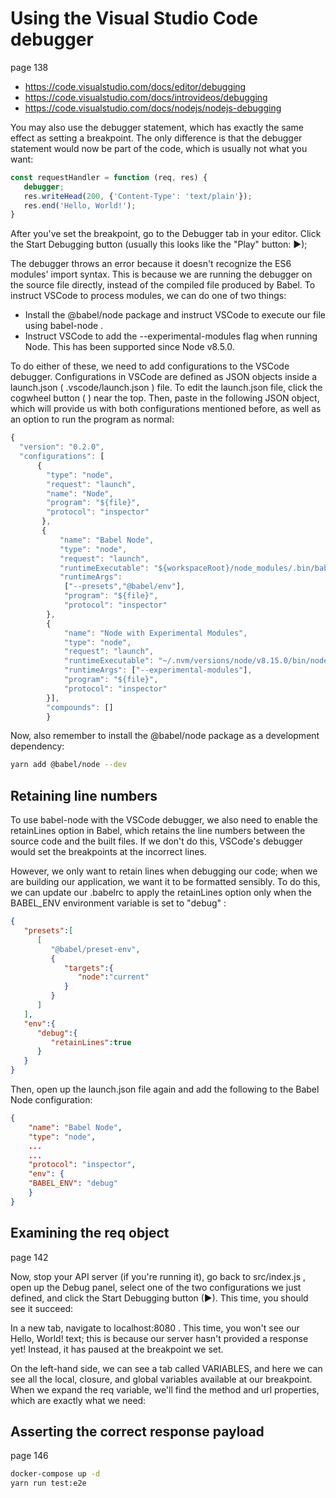 # Using the Visual Studio Code debugger

page 138

* https://code.visualstudio.com/docs/editor/debugging
* https://code.visualstudio.com/docs/introvideos/debugging
* https://code.visualstudio.com/docs/nodejs/nodejs-debugging

You may also use the debugger statement, which has exactly the same effect as setting a breakpoint. The only difference is that the debugger statement would now be part of the code, which is usually not what you want:

```javascript
const requestHandler = function (req, res) {
   debugger;
   res.writeHead(200, {'Content-Type': 'text/plain'});
   res.end('Hello, World!');
}
```

After you've set the breakpoint, go to the Debugger tab in your editor. Click the Start Debugging button (usually this looks like the "Play" button: ►);

The debugger throws an error because it doesn't recognize the ES6 modules' import syntax. 
This is because we are running the debugger on the source file directly,
instead of the compiled file produced by Babel. 
To instruct VSCode to process modules, we can do one of two things:

* Install the @babel/node package and instruct VSCode to execute our file
using babel-node .
* Instruct VSCode to add the --experimental-modules flag when running
Node. This has been supported since Node v8.5.0.

To do either of these, we need to add configurations to the VSCode debugger.
Configurations in VSCode are defined as JSON objects inside a launch.json ( .vscode/launch.json ) file. To edit the launch.json file, click the cogwheel button ( ) near the top. Then, paste in the following JSON object, which will provide us with both configurations mentioned before, as well as an option to run the program as normal:


```javascript
{
  "version": "0.2.0",
  "configurations": [
      {
        "type": "node",
        "request": "launch",
        "name": "Node",
        "program": "${file}",
        "protocol": "inspector"
       },
       {
           "name": "Babel Node",
           "type": "node",
           "request": "launch",
           "runtimeExecutable": "${workspaceRoot}/node_modules/.bin/babel-node",
           "runtimeArgs":
            ["--presets","@babel/env"],
            "program": "${file}",
            "protocol": "inspector"
        },
        {
            "name": "Node with Experimental Modules",
            "type": "node",
            "request": "launch",
            "runtimeExecutable": "~/.nvm/versions/node/v8.15.0/bin/node",
            "runtimeArgs": ["--experimental-modules"],
            "program": "${file}",
            "protocol": "inspector"
        }],
        "compounds": []
        }
```

Now, also remember to install the @babel/node package as a development dependency:

```bash
yarn add @babel/node --dev
```

## Retaining line numbers

To use babel-node with the VSCode debugger, we also need to enable the retainLines option in Babel, which retains the line numbers between the source
code and the built files. If we don't do this, VSCode's debugger would set the
breakpoints at the incorrect lines.

However, we only want to retain lines when debugging our code; when we are
building our application, we want it to be formatted sensibly. To do this, we can update our .babelrc to apply the retainLines option only when the BABEL_ENV environment variable is set to "debug" :

```json
{  
   "presets":[  
      [  
         "@babel/preset-env",
         {  
            "targets":{  
               "node":"current"
            }
         }
      ]
   ],
   "env":{  
      "debug":{  
         "retainLines":true
      }
   }
}
```

Then, open up the launch.json file again and add the following to the Babel Node configuration:

```json
{  
    "name": "Babel Node",
    "type": "node",
    ...
    ...
    "protocol": "inspector",
    "env": {
    "BABEL_ENV": "debug"
    }
}
```

## Examining the req object

page 142 

Now, stop your API server (if you're running it), go back to src/index.js , open up the Debug panel, select one of the two configurations we just defined, and click the Start Debugging button (►). This time, you should see it succeed:


In a new tab, navigate to localhost:8080 . This time, you won't see our Hello,
World! text; this is because our server hasn't provided a response yet! Instead, it has paused at the breakpoint we set.

On the left-hand side, we can see a tab called VARIABLES, and here we can see all the local, closure, and global variables available at our breakpoint. When we expand the req variable, we'll find the method and url properties, which are exactly what we need:

## Asserting the correct response payload
page 146 

```bash
docker-compose up -d
yarn run test:e2e
```
